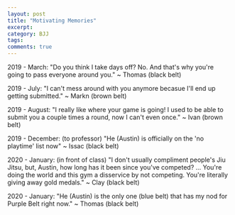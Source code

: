 ```yaml
---
layout: post
title: "Motivating Memories"
excerpt:
category: BJJ
tags:
comments: true
---
```



2019 - March:  "Do you think I take days off?  No.  And that's why you're going to pass everyone around you." ~ Thomas (black belt)

2019 - July:  "I can't mess around with you anymore becasue I'll end up getting submitted." ~ Markn (brown belt)

2019 - August:  "I really like where your game is going!  I used to be able to submit you a couple times a round, now I can't even once." ~ Ivan (brown belt)

2019 - December:  (to professor) "He (Austin) is officially on the 'no playtime' list now" ~ Issac (black belt)

2020 - January:  (in front of class) "I don't usually compliment people's Jiu Jitsu, but, Austin, how long has it been since you've competed? ... You're doing the world and this gym a disservice by not competing.  You're literally giving away gold medals." ~ Clay (black belt)

2020 - January:  "He (Austin) is the only one (blue belt) that has my nod for Purple Belt right now." ~ Thomas (black belt)
